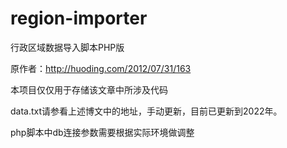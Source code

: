 # region-importer

行政区域数据导入脚本PHP版

原作者：http://huoding.com/2012/07/31/163

本项目仅仅用于存储该文章中所涉及代码

data.txt请参看上述博文中的地址，手动更新，目前已更新到2022年。

php脚本中db连接参数需要根据实际环境做调整
